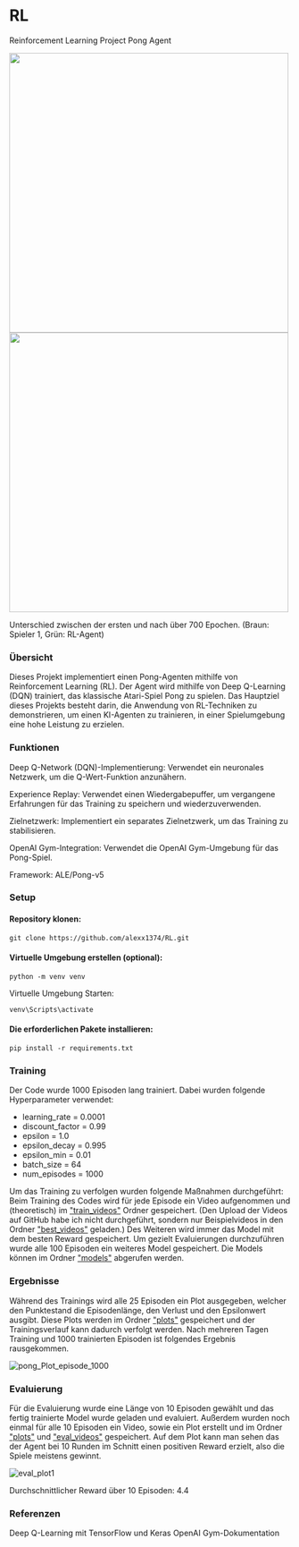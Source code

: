 # RL
Reinforcement Learning Project
Pong Agent

<img src="https://github.com/alexx1374/RL/assets/104265677/ed76aa46-4689-4104-9471-7f2cfcb196bf" width="500"/> 
<img src="https://github.com/alexx1374/RL/assets/104265677/eb9e4a27-55a8-49c4-8813-69605ef521e6" width="500"/>

Unterschied zwischen der ersten und nach über 700 Epochen. (Braun: Spieler 1, Grün: RL-Agent)

### Übersicht
Dieses Projekt implementiert einen Pong-Agenten mithilfe von Reinforcement Learning (RL). Der Agent wird mithilfe von Deep Q-Learning (DQN) trainiert, das klassische Atari-Spiel Pong zu spielen. Das Hauptziel dieses Projekts besteht darin, die Anwendung von RL-Techniken zu demonstrieren, um einen KI-Agenten zu trainieren, in einer Spielumgebung eine hohe Leistung zu erzielen.

### Funktionen
Deep Q-Network (DQN)-Implementierung: Verwendet ein neuronales Netzwerk, um die Q-Wert-Funktion anzunähern.

Experience Replay: Verwendet einen Wiedergabepuffer, um vergangene Erfahrungen für das Training zu speichern und wiederzuverwenden.

Zielnetzwerk: Implementiert ein separates Zielnetzwerk, um das Training zu stabilisieren.

OpenAI Gym-Integration: Verwendet die OpenAI Gym-Umgebung für das Pong-Spiel.

Framework: ALE/Pong-v5

### Setup
#### Repository klonen:
```shell
git clone https://github.com/alexx1374/RL.git
```
#### Virtuelle Umgebung erstellen (optional): 
```shell
python -m venv venv
```
Virtuelle Umgebung Starten:
```shell
venv\Scripts\activate
```
#### Die erforderlichen Pakete installieren:
```shell
pip install -r requirements.txt
```
### Training
Der Code wurde 1000 Episoden lang trainiert. Dabei wurden folgende Hyperparameter verwendet:
- learning_rate = 0.0001
- discount_factor = 0.99
- epsilon = 1.0
- epsilon_decay = 0.995
- epsilon_min = 0.01
- batch_size = 64
- num_episodes = 1000



Um das Training zu verfolgen wurden folgende Maßnahmen durchgeführt:
Beim Training des Codes wird für jede Episode ein Video aufgenommen und (theoretisch) im ["train_videos"](https://github.com/alexx1374/RL/tree/dev/data/train_videos) Ordner gespeichert. (Den Upload der Videos auf GitHub habe ich nicht durchgeführt, sondern nur Beispielvideos in den Ordner ["best_videos"](https://github.com/alexx1374/RL/tree/dev/data/best_videos) geladen.)
Des Weiteren wird immer das Model mit dem besten Reward gespeichert. Um gezielt Evaluierungen durchzuführen wurde alle 100 Episoden ein weiteres Model gespeichert. Die Models können im Ordner ["models"](https://github.com/alexx1374/RL/tree/dev/models) abgerufen werden.

### Ergebnisse
Während des Trainings wird alle 25 Episoden ein Plot ausgegeben, welcher den Punktestand die Episodenlänge, den Verlust und den Epsilonwert ausgibt. Diese Plots werden im Ordner ["plots"](https://github.com/alexx1374/RL/tree/dev/data/plots) gespeichert und der Trainingsverlauf kann dadurch verfolgt werden.
Nach mehreren Tagen Training und 1000 trainierten Episoden ist folgendes Ergebnis rausgekommen.

![pong_Plot_episode_1000](https://github.com/alexx1374/RL/assets/104265677/f49dfe04-0404-4785-ab6e-9769aa6391b4)

### Evaluierung
Für die Evaluierung wurde eine Länge von 10 Episoden gewählt und das fertig trainierte Model wurde geladen und evaluiert. Außerdem wurden noch einmal für alle 10 Episoden ein Video, sowie ein Plot erstellt und im Ordner ["plots"](https://github.com/alexx1374/RL/tree/dev/data/plots) und ["eval_videos"](https://github.com/alexx1374/RL/tree/dev/data/eval_videos) gespeichert. Auf dem Plot kann man sehen das der Agent bei 10 Runden im Schnitt einen positiven Reward erzielt, also die Spiele meistens gewinnt.

![eval_plot1](https://github.com/alexx1374/RL/assets/104265677/18d5fd5f-b86a-4f74-93cf-8db5bc69e1b1)


Durchschnittlicher Reward über 10 Episoden: 4.4

### Referenzen
Deep Q-Learning mit TensorFlow und Keras
OpenAI Gym-Dokumentation
